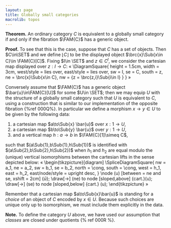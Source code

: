 ```yaml
---
layout: page
title: Globally small categories
macrolib: topos
---
```


**Theorem.** An ordinary category $C$ is equivalent to a globally small category if and only if the fibration $\FAM{C}$ has a generic object.

**Proof.**
To see that this is the case, suppose that $C$ has a set of objects. Then
$C\in\SET$ and we define $\lfloor{C}\rfloor$ to be the displayed object
$\brc{x}\Sub{x\in C}\in \FAM{C}[C]$. Fixing $I\in \SET$ and $z\in C^I$, we
consider the cartesian map displayed over $z : I \to C$:
«
\DiagramSquare{
  height = 1.5cm,
  width = 3cm,
  west/style = lies over,
  east/style = lies over,
  sw = I,
  se = C,
  south = z,
  ne = \brc{x}\Sub{x\in C},
  nw = {z = \brc{z\,i}\Sub{i\in I} }
}
»

Conversely assume that $\FAM{C}$ has a generic object $\bar{u}\in\FAM{C}[U]$
for some $U\in \SET$; then we may equip $U$ with the structure of a globally
small category such that $U$ is equivalent to $C$, using a construction that is similar to our implementation of the opposite fibration {%ref 000Q%}. In particular we define a
morphism $x\to y\in U$ to be given by the following data:

1. a cartesian map $a\to\Sub{x} \bar{u}$ over $x : 1\to U$,
2. a cartesian map $b\to\Sub{y} \bar{u}$ over $y : 1\to U$,
3. and a vertical map $h:a\to b$ in $\FAM{C}[1]\simeq C$,

such that $(a\Sub{1},b\Sub{1},h\Sub{1})$ is identified with $(a\Sub{2},b\Sub{2},h\Sub{2})$ when $h_1$ and $h_2$ are equal modulo the (unique) vertical isomorphisms between the cartesian lifts in the sense depicted below:
«
\begin{tikzpicture}[diagram]
  \SpliceDiagramSquare{
    nw = a_1,
    ne = a_2,
    sw = b_1,
    se = b_2,
    north = \cong,
    south = \cong,
    west = h_1,
    east = h_2,
    east/node/style = upright desc,
  }
  \node (u) [between = ne and se, xshift = 2cm] {$\bar{u}$};
  \draw[->] (ne) to node [sloped,above] {cart.}(u);
  \draw[->] (se) to node [sloped,below] {cart.} (u);
\end{tikzpicture}
»

Remember that a cartesian map $a\to\Sub{x}\bar{u}$ is standing for a *choice*
of an object of $C$ encoded by $x\in U$. Because such choices are unique only
up to isomorphism, we must include them explicitly in the data.

**Note.** To define the category $U$ above, we have used our assumption that
*classes* are closed under quotients {% ref 000R %}.
